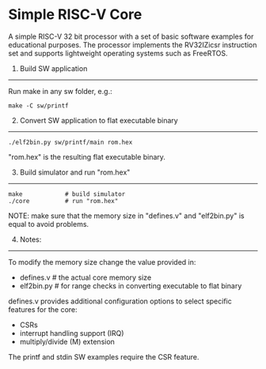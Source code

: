 Simple RISC-V Core
==================

A simple RISC-V 32 bit processor with a set of basic software examples for educational purposes. The processor implements the RV32IZicsr instruction set and supports lightweight operating systems such as FreeRTOS.

1) Build SW application
-----------------------

Run make in any sw folder, e.g.:

	make -C sw/printf
	

2) Convert SW application to flat executable binary
---------------------------------------------------

	./elf2bin.py sw/printf/main rom.hex
	
"rom.hex" is the resulting flat executable binary.


3) Build simulator and run "rom.hex"
------------------------------------

	make			# build simulator
	./core			# run "rom.hex"
	
NOTE: make sure that the memory size in "defines.v" and "elf2bin.py" is equal to avoid problems.


4) Notes:
---------

To modify the memory size change the value provided in:
 - defines.v	# the actual core memory size
 - elf2bin.py	# for range checks in converting executable to flat binary

defines.v provides additional configuration options to select specific features for the core:
 - CSRs
 - interrupt handling support (IRQ)
 - multiply/divide (M) extension

The printf and stdin SW examples require the CSR feature.
